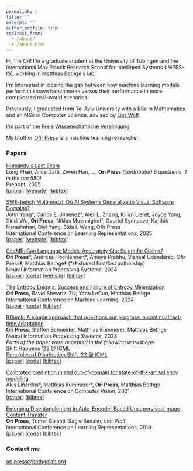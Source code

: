 ```yaml
---
permalink: /
title: ""
excerpt: ""
author_profile: true
redirect_from: 
  - /about/
  - /about.html
---
```


<script>
function toggleBibtex(id) {
    const element = document.getElementById(id);
    if (element.style.display === "none" || element.style.display === "") {
        element.style.display = "block";
    } else {
        element.style.display = "none";
    }
}
</script>

<style>
.bibtex-block {
    display: none;
    background: #f5f5f5;
    padding: 15px;
    margin: 10px 0;
    border-radius: 4px;
    font-family: monospace;
    white-space: pre-wrap;
    font-size: 0.85em;
}

.bibtex-link {
    text-decoration: none;
    cursor: pointer;
}
</style>

Hi, I'm Ori! I'm a graduate student at the University of Tübingen and the International Max Planck Research School for Intelligent Systems (IMPRS-IS), working in [Matthias Bethge's lab](https://bethgelab.org). 

I'm interested in closing the gap between how machine learning models perform in known benchmarks versus their performance in more complicated real-world scenarios.

Previously, I graduated from Tel Aviv University with a BSc in Mathematics and an MSc in Computer Science, advised by [Lior Wolf](https://www.cs.tau.ac.il/~wolf/).

I'm part of the [Freie Wissenschaftliche Vereinigung](https://de.wikipedia.org/wiki/Freie_Wissenschaftliche_Vereinigung).

My brother [Ofir Press](https://ofir.io/) is a machine learning researcher.

### Papers

<u>Humanity's Last Exam</u>  
Long Phan, Alice Gatti, Ziwen Han, …, **Ori Press** *(contributed 6 questions, 1 in the top 550)*  
Preprint, 2025  
[[paper]](https://arxiv.org/abs/2501.14249) [[website]](https://agi.safe.ai/) [[bibtex]](javascript:toggleBibtex('bibtex-humanitysexam'))
<div id="bibtex-humanitysexam" class="bibtex-block">@misc{phan2025humanitysexam,
  title={Humanity's Last Exam},
  author={Long Phan and Alice Gatti and Ziwen Han and Nathaniel Li and Josephina Hu and Hugh Zhang and Sean Shi and Michael Choi and Anish Agrawal and Arnav Chopra and Adam Khoja and Ryan Kim and Jason Hausenloy and Oliver Zhang and Mantas Mazeika and Daron Anderson and Tung Nguyen and Mobeen Mahmood and Fiona Feng and Steven Y. Feng and Haoran Zhao and Michael Yu and Varun Gangal and Chelsea Zou and Zihan Wang and Jessica P. Wang and Pawan Kumar and Oleksandr Pokutnyi and Robert Gerbicz and Serguei Popov and John-Clark Levin and Mstyslav Kazakov and Johannes Schmitt and Geoff Galgon and Alvaro Sanchez and Yongki Lee and Will Yeadon and Scott Sauers and Marc Roth and Chidozie Agu and Søren Riis and Fabian Giska and Saiteja Utpala and Zachary Giboney and Gashaw M. Goshu and Joan of Arc Xavier and Sarah-Jane Crowson and Mohinder Maheshbhai Naiya and Noah Burns and Lennart Finke and Zerui Cheng and Hyunwoo Park and Francesco Fournier-Facio and John Wydallis and Mark Nandor and Ankit Singh and Tim Gehrunger and Jiaqi Cai and Ben McCarty and Darling Duclosel and Jungbae Nam and Jennifer Zampese and Ryan G. Hoerr and Aras Bacho and Gautier Abou Loume and Abdallah Galal and Hangrui Cao and Alexis C Garretson and Damien Sileo and Qiuyu Ren and Doru Cojoc and Pavel Arkhipov and Usman Qazi and Lianghui Li and Sumeet Motwani and Christian Schroeder de Witt and Edwin Taylor and Johannes Veith and Eric Singer and Taylor D. Hartman and Paolo Rissone and Jaehyeok Jin and Jack Wei Lun Shi and Chris G. Willcocks and Joshua Robinson and Aleksandar Mikov and Ameya Prabhu and Longke Tang and Xavier Alapont and Justine Leon Uro and Kevin Zhou and Emily de Oliveira Santos and Andrey Pupasov Maksimov and Edward Vendrow and Kengo Zenitani and Julien Guillod and Yuqi Li and Joshua Vendrow and Vladyslav Kuchkin and Ng Ze-An and Pierre Marion and Denis Efremov and Jayson Lynch and Kaiqu Liang and Andrew Gritsevskiy and Dakotah Martinez and Ben Pageler and Nick Crispino and Dimitri Zvonkine and Natanael Wildner Fraga and Saeed Soori and Ori Press and Henry Tang and Julian Salazar and Sean R. Green and Lina Brüssel and Moon Twayana and Aymeric Dieuleveut and T. Ryan Rogers and Wenjin Zhang and Bikun Li and Jinzhou Yang and Arun Rao and Gabriel Loiseau and Mikhail Kalinin and Marco Lukas and Ciprian Manolescu and Subrata Mishra and Ariel Ghislain Kemogne Kamdoum and Tobias Kreiman and Tad Hogg and Alvin Jin and Carlo Bosio and Gongbo Sun and Brian P Coppola and Tim Tarver and Haline Heidinger and Rafael Sayous and Stefan Ivanov and Joseph M Cavanagh and Jiawei Shen and Joseph Marvin Imperial and Philippe Schwaller and Shaipranesh Senthilkuma and Andres M Bran and Ali Dehghan and Andres Algaba and Brecht Verbeken and David Noever and Ragavendran P V and Lisa Schut and Ilia Sucholutsky and Evgenii Zheltonozhskii and Derek Lim and Richard Stanley and Shankar Sivarajan and Tong Yang and John Maar and Julian Wykowski and Martí Oller and Jennifer Sandlin and Anmol Sahu and Yuzheng Hu and Sara Fish and Nasser Heydari and Archimedes Apronti and Kaivalya Rawal and Tobias Garcia Vilchis and Yuexuan Zu and Martin Lackner and James Koppel and Jeremy Nguyen and Daniil S. Antonenko and Steffi Chern and Bingchen Zhao and Pierrot Arsene and Alan Goldfarb and Sergey Ivanov and Rafał Poświata and Chenguang Wang and Daofeng Li and Donato Crisostomi and Andrea Achilleos and Benjamin Myklebust and Archan Sen and David Perrella and Nurdin Kaparov and Mark H Inlow and Allen Zang and Elliott Thornley and Daniil Orel and Vladislav Poritski and Shalev Ben-David and Zachary Berger and Parker Whitfill and Michael Foster and Daniel Munro and Linh Ho and Dan Bar Hava and Aleksey Kuchkin and Robert Lauff and David Holmes and Frank Sommerhage and Keith Schneider and Zakayo Kazibwe and Nate Stambaugh and Mukhwinder Singh and Ilias Magoulas and Don Clarke and Dae Hyun Kim and Felipe Meneguitti Dias and Veit Elser and Kanu Priya Agarwal and Victor Efren Guadarrama Vilchis and Immo Klose and Christoph Demian and Ujjwala Anantheswaran and Adam Zweiger and Guglielmo Albani and Jeffery Li and Nicolas Daans and Maksim Radionov and Václav Rozhoň and Ziqiao Ma and Christian Stump and Mohammed Berkani and Jacob Platnick and Volodymyr Nevirkovets and Luke Basler and Marco Piccardo and Ferenc Jeanplong and Niv Cohen and Josef Tkadlec and Paul Rosu and Piotr Padlewski and Stanislaw Barzowski and Kyle Montgomery and Aline Menezes and Arkil Patel and Zixuan Wang and Jamie Tucker-Foltz and Jack Stade and Tom Goertzen and Fereshteh Kazemi and Jeremiah Milbauer and John Arnold Ambay and Abhishek Shukla and Yan Carlos Leyva Labrador and Alan Givré and Hew Wolff and Vivien Rossbach and Muhammad Fayez Aziz and Younesse Kaddar and Yanxu Chen and Robin Zhang and Jiayi Pan and Antonio Terpin and Niklas Muennighoff and Hailey Schoelkopf and Eric Zheng and Avishy Carmi and Adam Jones and Jainam Shah and Ethan D. L. Brown and Kelin Zhu and Max Bartolo and Richard Wheeler and Andrew Ho and Shaul Barkan and Jiaqi Wang and Martin Stehberger and Egor Kretov and Kaustubh Sridhar and Zienab EL-Wasif and Anji Zhang and Daniel Pyda and Joanna Tam and David M. Cunningham and Vladimir Goryachev and Demosthenes Patramanis and Michael Krause and Andrew Redenti and Daniel Bugas and David Aldous and Jesyin Lai and Shannon Coleman and Mohsen Bahaloo and Jiangnan Xu and Sangwon Lee and Sandy Zhao and Ning Tang and Michael K. Cohen and Micah Carroll and Orr Paradise and Jan Hendrik Kirchner and Stefan Steinerberger and Maksym Ovchynnikov and Jason O. Matos and Adithya Shenoy and Benedito Alves de Oliveira Junior and Michael Wang and Yuzhou Nie and Paolo Giordano and Philipp Petersen and Anna Sztyber-Betley and Priti Shukla and Jonathan Crozier and Antonella Pinto and Shreyas Verma and Prashant Joshi and Zheng-Xin Yong and Allison Tee and Jérémy Andréoletti and Orion Weller and Raghav Singhal and Gang Zhang and Alexander Ivanov and Seri Khoury and Hamid Mostaghimi and Kunvar Thaman and Qijia Chen and Tran Quoc Khánh and Jacob Loader and Stefano Cavalleri and Hannah Szlyk and Zachary Brown and Jonathan Roberts and William Alley and Kunyang Sun and Ryan Stendall and Max Lamparth and Anka Reuel and Ting Wang and Hanmeng Xu and Sreenivas Goud Raparthi and Pablo Hernández-Cámara and Freddie Martin and Dmitry Malishev and Thomas Preu and Tomek Korbak and Marcus Abramovitch and Dominic Williamson and Ziye Chen and Biró Bálint and M Saiful Bari and Peyman Kassani and Zihao Wang and Behzad Ansarinejad and Laxman Prasad Goswami and Yewen Sun and Hossam Elgnainy and Daniel Tordera and George Balabanian and Earth Anderson and Lynna Kvistad and Alejandro José Moyano and Rajat Maheshwari and Ahmad Sakor and Murat Eron and Isaac C. McAlister and Javier Gimenez and Innocent Enyekwe and Andrew Favre D. O. and Shailesh Shah and Xiaoxiang Zhou and Firuz Kamalov and Ronald Clark and Sherwin Abdoli and Tim Santens and Khalida Meer and Harrison K Wang and Kalyan Ramakrishnan and Evan Chen and Alessandro Tomasiello and G. Bruno De Luca and Shi-Zhuo Looi and Vinh-Kha Le and Noam Kolt and Niels Mündler and Avi Semler and Emma Rodman and Jacob Drori and Carl J Fossum and Milind Jagota and Ronak Pradeep and Honglu Fan and Tej Shah and Jonathan Eicher and Michael Chen and Kushal Thaman and William Merrill and Carter Harris and Jason Gross and Ilya Gusev and Asankhaya Sharma and Shashank Agnihotri and Pavel Zhelnov and Siranut Usawasutsakorn and Mohammadreza Mofayezi and Sergei Bogdanov and Alexander Piperski and Marc Carauleanu and David K. Zhang and Dylan Ler and Roman Leventov and Ignat Soroko and Thorben Jansen and Pascal Lauer and Joshua Duersch and Vage Taamazyan and Wiktor Morak and Wenjie Ma and William Held and Tran Đuc Huy and Ruicheng Xian and Armel Randy Zebaze and Mohanad Mohamed and Julian Noah Leser and Michelle X Yuan and Laila Yacar and Johannes Lengler and Hossein Shahrtash and Edson Oliveira and Joseph W. Jackson and Daniel Espinosa Gonzalez and Andy Zou and Muthu Chidambaram and Timothy Manik and Hector Haffenden and Dashiell Stander and Ali Dasouqi and Alexander Shen and Emilien Duc and Bita Golshani and David Stap and Mikalai Uzhou and Alina Borisovna Zhidkovskaya and Lukas Lewark and Mátyás Vincze and Dustin Wehr and Colin Tang and Zaki Hossain and Shaun Phillips and Jiang Muzhen and Fredrik Ekström and Angela Hammon and Oam Patel and Nicolas Remy and Faraz Farhidi and George Medley and Forough Mohammadzadeh and Madellene Peñaflor and Haile Kassahun and Alena Friedrich and Claire Sparrow and Taom Sakal and Omkar Dhamane and Ali Khajegili Mirabadi and Eric Hallman and Mike Battaglia and Mohammad Maghsoudimehrabani and Hieu Hoang and Alon Amit and Dave Hulbert and Roberto Pereira and Simon Weber and Stephen Mensah and Nathan Andre and Anton Peristyy and Chris Harjadi and Himanshu Gupta and Stephen Malina and Samuel Albanie and Will Cai and Mustafa Mehkary and Frank Reidegeld and Anna-Katharina Dick and Cary Friday and Jasdeep Sidhu and Wanyoung Kim and Mariana Costa and Hubeyb Gurdogan and Brian Weber and Harsh Kumar and Tong Jiang and Arunim Agarwal and Chiara Ceconello and Warren S. Vaz and Chao Zhuang and Haon Park and Andrew R. Tawfeek and Daattavya Aggarwal and Michael Kirchhof and Linjie Dai and Evan Kim and Johan Ferret and Yuzhou Wang and Minghao Yan and Krzysztof Burdzy and Lixin Zhang and Antonio Franca and Diana T. Pham and Kang Yong Loh and Joshua Robinson and Shreen Gul and Gunjan Chhablani and Zhehang Du and Adrian Cosma and Colin White and Robin Riblet and Prajvi Saxena and Jacob Votava and Vladimir Vinnikov and Ethan Delaney and Shiv Halasyamani and Syed M. Shahid and Jean-Christophe Mourrat and Lavr Vetoshkin and Renas Bacho and Vincent Ginis and Aleksandr Maksapetyan and Florencia de la Rosa and Xiuyu Li and Guillaume Malod and Leon Lang and Julien Laurendeau and Fatimah Adesanya and Julien Portier and Lawrence Hollom and Victor Souza and Yuchen Anna Zhou and Yiğit Yalın and Gbenga Daniel Obikoya and Luca Arnaboldi and Rai and Filippo Bigi and Kaniuar Bacho and Pierre Clavier and Gabriel Recchia and Mara Popescu and Nikita Shulga and Ngefor Mildred Tanwie and Thomas C. H. Lux and Ben Rank and Colin Ni and Alesia Yakimchyk and Huanxu and Liu and Olle Häggström and Emil Verkama and Himanshu Narayan and Hans Gundlach and Leonor Brito-Santana and Brian Amaro and Vivek Vajipey and Rynaa Grover and Yiyang Fan and Gabriel Poesia Reis e Silva and Linwei Xin and Yosi Kratish and Jakub Łucki and Wen-Ding Li and Justin Xu and Kevin Joseph Scaria and Freddie Vargus and Farzad Habibi and Long and Lian and Emanuele Rodolà and Jules Robins and Vincent Cheng and Declan Grabb and Ida Bosio and Tony Fruhauff and Ido Akov and Eve J. Y. Lo and Hao Qi and Xi Jiang and Ben Segev and Jingxuan Fan and Sarah Martinson and Erik Y. Wang and Kaylie Hausknecht and Michael P. Brenner and Mao Mao and Yibo Jiang and Xinyu Zhang and David Avagian and Eshawn Jessica Scipio and Muhammad Rehan Siddiqi and Alon Ragoler and Justin Tan and Deepakkumar Patil and Rebeka Plecnik and Aaron Kirtland and Roselynn Grace Montecillo and Stephane Durand and Omer Faruk Bodur and Zahra Adoul and Mohamed Zekry and Guillaume Douville and Ali Karakoc and Tania C. B. Santos and Samir Shamseldeen and Loukmane Karim and Anna Liakhovitskaia and Nate Resman and Nicholas Farina and Juan Carlos Gonzalez and Gabe Maayan and Sarah Hoback and Rodrigo De Oliveira Pena and Glen Sherman and Hodjat Mariji and Rasoul Pouriamanesh and Wentao Wu and Gözdenur Demir and Sandra Mendoza and Ismail Alarab and Joshua Cole and Danyelle Ferreira and Bryan Johnson and Hsiaoyun Milliron and Mohammad Safdari and Liangti Dai and Siriphan Arthornthurasuk and Alexey Pronin and Jing Fan and Angel Ramirez-Trinidad and Ashley Cartwright and Daphiny Pottmaier and Omid Taheri and David Outevsky and Stanley Stepanic and Samuel Perry and Luke Askew and Raúl Adrián Huerta Rodríguez and Abdelkader Dendane and Sam Ali and Ricardo Lorena and Krishnamurthy Iyer and Sk Md Salauddin and Murat Islam and Juan Gonzalez and Josh Ducey and Russell Campbell and Maja Somrak and Vasilios Mavroudis and Eric Vergo and Juehang Qin and Benjámin Borbás and Eric Chu and Jack Lindsey and Anil Radhakrishnan and Antoine Jallon and I. M. J. McInnis and Alex Hoover and Sören Möller and Song Bian and John Lai and Tejal Patwardhan and Summer Yue and Alexandr Wang and Dan Hendrycks}
  year={2025},
  eprint={2501.14249},
  archivePrefix={arXiv},
  primaryClass={cs.LG},
  url={https://arxiv.org/abs/2501.14249},
}</div>

<u>SWE-bench Multimodal: Do AI Systems Generalize to Visual Software Domains?</u>  
John Yang\*, Carlos E. Jimenez\*, Alex L. Zhang, Kilian Lieret, Joyce Yang, Xindi Wu, **Ori Press**, Niklas Muennighoff, Gabriel Synnaeve, Karthik Narasimhan, Diyi Yang, Sida I. Wang, Ofir Press  
International Conference on Learning Representations, 2025  
[[paper]](https://www.swebench.com/assets/paper.pdf) [[website]](https://www.swebench.com/multimodal) [[bibtex]](javascript:toggleBibtex('bibtex-swebench'))
<div id="bibtex-swebench" class="bibtex-block">@inproceedings{yang2025swebench,
  title={SWE-bench Multimodal: Do AI Systems Generalize to Visual Software Domains?},
  author={Yang, John and Jimenez, Carlos E. and Zhang, Alex L. and Lieret, Kilian and Yang, Joyce and Wu, Xindi and Press, Ori and Muennighoff, Niklas and Synnaeve, Gabriel and Narasimhan, Karthik and Yang, Diyi and Wang, Sida I. and Press, Ofir},
  booktitle={International Conference on Learning Representations},
  year={2025},
  url={https://arxiv.org/abs/2410.03859},
  note={Available at \url{https://www.swebench.com/multimodal}}
}</div>

<u>CiteME: Can Language Models Accurately Cite Scientific Claims?</u>  
**Ori Press**\*, Andreas Hochlehnert*, Ameya Prabhu, Vishaal Udandarao, Ofir Press‡, Matthias Bethge‡ (\*/‡ shared first/last authorship)  
Neural Information Processing Systems, 2024  
[[paper]](https://arxiv.org/pdf/2407.12861) [[code]](https://github.com/bethgelab/CiteME/) [[website]](https://citeme.ai) [[bibtex]](javascript:toggleBibtex('bibtex-citeme'))
<div id="bibtex-citeme" class="bibtex-block">@inproceedings{press2024citeme,
  title={CiteME: Can Language Models Accurately Cite Scientific Claims?},
  author={Press, Ori and Hochlehnert, Andreas and Prabhu, Ameya and Udandarao, Vishaal and Press, Ofir and Bethge, Matthias},
  booktitle={Neural Information Processing Systems},
  year={2024},
  url={https://arxiv.org/pdf/2407.12861},
  note={Available at \url{https://citeme.ai}}
}</div>

<u>The Entropy Enigma: Success and Failure of Entropy Minimization</u>  
**Ori Press**, Ravid Shwartz-Ziv, Yann LeCun, Matthias Bethge  
International Conference on Machine Learning, 2024  
[[paper]](https://arxiv.org/pdf/2405.05012) [[code]](https://github.com/oripress/EntropyEnigma) [[bibtex]](javascript:toggleBibtex('bibtex-entropy'))
<div id="bibtex-entropy" class="bibtex-block">@inproceedings{press2024entropy,
  title={The Entropy Enigma: Success and Failure of Entropy Minimization},
  author={Press, Ori and Shwartz-Ziv, Ravid and LeCun, Yann and Bethge, Matthias},
  booktitle={International Conference on Machine Learning},
  year={2024},
  url={https://arxiv.org/pdf/2405.05012},
  note={Available at \url{https://github.com/oripress/EntropyEnigma}}
}</div>

<u>RDumb: A simple approach that questions our progress in continual test-time adaptation</u>  
**Ori Press**, Steffen Schneider, Matthias Kümmerer, Matthias Bethge  
Neural Information Processing Systems, 2023  
*Parts of the paper were accepted in the following workshops:*  
[Shift Happens '22 @ ICML](https://shift-happens-benchmark.github.io/papers.html)  
[Principles of Distribution Shift '22 @ ICML](https://sites.google.com/view/icml-2022-pods/accepted-papers)  
[[paper]](https://arxiv.org/abs/2306.05401) [[code]](https://github.com/oripress/CCC) [[bibtex]](javascript:toggleBibtex('bibtex-rdumb'))
<div id="bibtex-rdumb" class="bibtex-block">@inproceedings{press2023rdumb,
  title={RDumb: A simple approach that questions our progress in continual test-time adaptation},
  author={Press, Ori and Schneider, Steffen and Kümmerer, Matthias and Bethge, Matthias},
  booktitle={Neural Information Processing Systems},
  year={2023},
  url={https://arxiv.org/abs/2306.05401},
  note={Available at \url{https://github.com/oripress/CCC}.}
}</div>

<u>Calibrated prediction in and out-of-domain for state-of-the-art saliency modeling</u>  
Akis Linardos\*, Matthias Kümmerer\*, **Ori Press**, Matthias Bethge  
International Conference on Computer Vision, 2021  
[[paper]](https://arxiv.org/pdf/2105.12441.pdf) [[bibtex]](javascript:toggleBibtex('bibtex-calibrated'))
<div id="bibtex-calibrated" class="bibtex-block">@inproceedings{linardos2021calibrated,
  title={Calibrated prediction in and out-of-domain for state-of-the-art saliency modeling},
  author={Linardos, Akis and Kümmerer, Matthias and Press, Ori and Bethge, Matthias},
  booktitle={International Conference on Computer Vision},
  year={2021},
  url={https://arxiv.org/pdf/2105.12441.pdf},
  note={Available at \url{https://arxiv.org/pdf/2105.12441.pdf}}
}</div>

<u>Emerging Disentanglement in Auto-Encoder Based Unsupervised Image Content Transfer</u>  
**Ori Press**, Tomer Galanti, Sagie Benaim, Lior Wolf  
International Conference on Learning Representations, 2019  
[[paper]](https://openreview.net/pdf?id=BylE1205Fm) [[code]](https://github.com/oripress/ContentDisentanglement) [[bibtex]](javascript:toggleBibtex('bibtex-emerging'))
<div id="bibtex-emerging" class="bibtex-block">@inproceedings{press2019disentanglement,
  title={Emerging Disentanglement in Auto-Encoder Based Unsupervised Image Content Transfer},
  author={Press, Ori and Galanti, Tomer and Benaim, Sagie and Wolf, Lior},
  booktitle={International Conference on Learning Representations},
  year={2019},
  url={https://openreview.net/pdf?id=BylE1205Fm},
  note={Available at \url{https://github.com/oripress/ContentDisentanglement}}
}</div>


### Contact me

[ori.press@bethgelab.org](mailto:ori.press@bethgelab.org)
